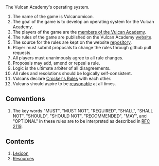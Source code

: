 
The Vulcan Academy's operating system.

1. The name of the game is Vulcanomicon.
1. The goal of the game is to develop an operating system for the Vulcan Academy.
1. The players of the game are the [members of the Vulcan Academy](https://github.com/orgs/Vulcan-Academy/people).
1. The rules of the game are published on the Vulcan Academy [website](http://www.vulcan.life).
1. The source for the rules are kept on the website [repository](https://github.com/macterra/Vulcan-Academy.github.io).
1. Player must submit proposals to change the rules through github pull requests.
1. All players must unanimously agree to all rule changes.
1. Proposals may add, amend or repeal a rule.
1. Logic is the ultimate arbiter of all disagreements.
1. All rules and resolutions should be logically self-consistent.
1. Vulcans declare [Crocker's Rules](https://wiki.lesswrong.com/wiki/Crocker's_rules) with each other.
1. Vulcans should aspire to be [reasonable](Reasonable.md) at all times.

## Conventions

1. The key words "MUST", "MUST NOT", "REQUIRED", "SHALL", "SHALL NOT", "SHOULD", "SHOULD NOT", "RECOMMENDED", "MAY", and "OPTIONAL" in these rules are to be interpreted as described in [RFC 2119](https://www.ietf.org/rfc/rfc2119.txt).

## Contents

1. [Lexicon](Lexicon.md)
1. [Resources](Resources.md)

<script>
var fs = require('fs');
var files = fs.readdirSync('/');
</script>

